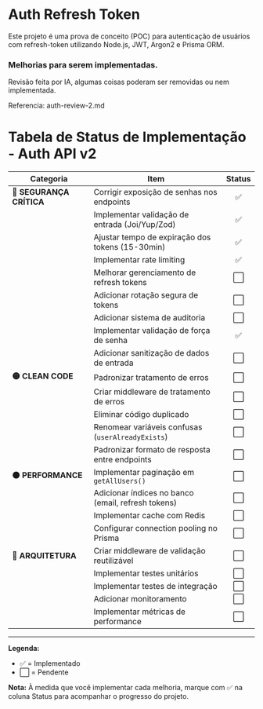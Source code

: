 # Auth Refresh Token

Este projeto é uma prova de conceito (POC) para autenticação de usuários com refresh-token utilizando Node.js, JWT, Argon2 e Prisma ORM.

### Melhorias para serem implementadas. 

Revisão feita por IA, algumas coisas poderam ser removidas ou nem implementada.</p>
Referencia: auth-review-2.md

# Tabela de Status de Implementação - Auth API v2

| Categoria | Item | Status |
|-----------|------|:------:|
| **🔴 SEGURANÇA CRÍTICA** | Corrigir exposição de senhas nos endpoints | ✅ |
| | Implementar validação de entrada (Joi/Yup/Zod) | ✅ |
| | Ajustar tempo de expiração dos tokens (15-30min) | ✅ |
| | Implementar rate limiting | ✅ |
| | Melhorar gerenciamento de refresh tokens | ⬜ |
| | Adicionar rotação segura de tokens | ⬜ |
| | Adicionar sistema de auditoria | ⬜ |
| | Implementar validação de força de senha | ✅ |
| | Adicionar sanitização de dados de entrada | ⬜ |
| **🟡 CLEAN CODE** | Padronizar tratamento de erros | ⬜ |
| | Criar middleware de tratamento de erros | ⬜ |
| | Eliminar código duplicado | ⬜ |
| | Renomear variáveis confusas (`userAlreadyExists`) | ⬜ |
| | Padronizar formato de resposta entre endpoints | ⬜ |
| **🟠 PERFORMANCE** | Implementar paginação em `getAllUsers()` | ⬜ |
| | Adicionar índices no banco (email, refresh tokens) | ⬜ |
| | Implementar cache com Redis | ⬜ |
| | Configurar connection pooling no Prisma | ⬜ |
| **🔵 ARQUITETURA** | Criar middleware de validação reutilizável | ⬜ |
| | Implementar testes unitários | ⬜ |
| | Implementar testes de integração | ⬜ |
| | Adicionar monitoramento | ⬜ |
| | Implementar métricas de performance | ⬜ |

---

**Legenda:**
- ✅ = Implementado
- ⬜ = Pendente

**Nota:** À medida que você implementar cada melhoria, marque com ✅ na coluna Status para acompanhar o progresso do projeto.

